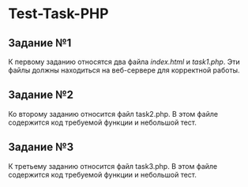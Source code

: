 # Test-Task-PHP
## Задание №1
К первому заданию относятся два файла *index.html* и *task1.php*. Эти файлы должны находиться на веб-сервере для корректной работы.
## Задание №2
Ко второму заданию относится файл task2.php. В этом файле содержится код требуемой функции и небольшой тест.
## Задание №3
К третьему заданию относится файл task3.php. В этом файле содержится код требуемой функции и небольшой тест.
